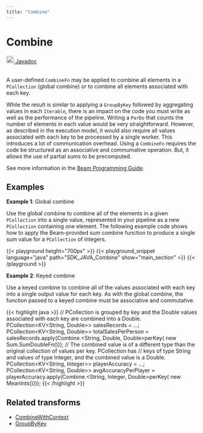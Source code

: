 ```yaml
---
title: "Combine"
---
```

<!--
Licensed under the Apache License, Version 2.0 (the "License");
you may not use this file except in compliance with the License.
You may obtain a copy of the License at

http://www.apache.org/licenses/LICENSE-2.0

Unless required by applicable law or agreed to in writing, software
distributed under the License is distributed on an "AS IS" BASIS,
WITHOUT WARRANTIES OR CONDITIONS OF ANY KIND, either express or implied.
See the License for the specific language governing permissions and
limitations under the License.
-->
# Combine
<table align="left">
    <a target="_blank" class="button"
        href="https://beam.apache.org/releases/javadoc/current/index.html?org/apache/beam/sdk/transforms/Combine.html">
      <img src="/images/logos/sdks/java.png" width="20px" height="20px"
           alt="Javadoc" />
     Javadoc
    </a>
</table>
<br><br>

A user-defined `CombineFn` may be applied to combine all elements in a
`PCollection` (global combine) or to combine all elements associated
with each key.

While the result is similar to applying a `GroupByKey` followed by
aggregating values in each `Iterable`, there is an impact
on the code you must write as well as the performance of the pipeline.
Writing a `ParDo` that counts the number of elements in each value
would be very straightforward. However, as described in the execution
model, it would also require all values associated with each key to be
processed by a single worker. This introduces a lot of communication overhead.
Using a `CombineFn` requires the code be structured as an associative and
commumative operation. But, it allows the use of partial sums to be precomputed.

See more information in the [Beam Programming Guide](/documentation/programming-guide/#combine).

## Examples

**Example 1**: Global combine

Use the global combine to combine all of the elements in a given `PCollection`
into a single value, represented in your pipeline as a new `PCollection` containing
one element. The following example code shows how to apply the Beam-provided
sum combine function to produce a single sum value for a `PCollection` of integers.

{{< playground height="700px" >}}
{{< playground_snippet language="java" path="SDK_JAVA_Combine" show="main_section" >}}
{{< /playground >}}

**Example 2**: Keyed combine

Use a keyed combine to combine all of the values associated with each key
into a single output value for each key. As with the global combine, the
function passed to a keyed combine must be associative and commutative.

{{< highlight java >}}
// PCollection is grouped by key and the Double values associated with each key are combined into a Double.
PCollection<KV<String, Double>> salesRecords = ...;
PCollection<KV<String, Double>> totalSalesPerPerson =
  salesRecords.apply(Combine.<String, Double, Double>perKey(
    new Sum.SumDoubleFn()));
// The combined value is of a different type than the original collection of values per key. PCollection has
// keys of type String and values of type Integer, and the combined value is a Double.
PCollection<KV<String, Integer>> playerAccuracy = ...;
PCollection<KV<String, Double>> avgAccuracyPerPlayer =
  playerAccuracy.apply(Combine.<String, Integer, Double>perKey(
    new MeanInts())));
{{< /highlight >}}

## Related transforms
* [CombineWithContext](/documentation/transforms/java/aggregation/combinewithcontext)
* [GroupByKey](/documentation/transforms/java/aggregation/groupbykey)
